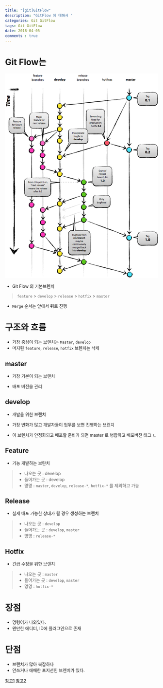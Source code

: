 ```yaml
---
title: "[git]GitFlow"
description: "GitFlow 에 대해서 "
categories: Git GitFlow
tags: Git GitFlow
date: 2018-04-05
comments : true
---
```


# Git Flow는 

![gitFlow 이미지](/assets/images/[git]GitFlow/gitFlow.png)

* Git Flow 의 기본브렌치

> `feature` > `develop` > `release` > `hotfix` > `master`

* `Merge` 순서는 앞에서 뒤로 진행

# 구조와 흐름

* 가장 중심이 되는 브렌치는 `Master`, `develop`
* 머지된 `feature`, `release`, `hotfix` 브렌치는 삭제

## master

* 가장 기본이 되는 브랜치 

* 배포 버전을 관리

## develop

* 개발을 위한 브랜치

* 가장 변화가 많고 개발자들이 업무를 보면 진행하는 브랜치

* 이 브렌치가 안정화되고 배포할 준비가 되면 master 로 병합하고 배포버전 태그 ㄴ

## Feature 

* 기능 개발하는 브랸치 

> * 나오는 곳 : develop
> * 들어가는 곳 : develop
> * 명명 : `master`, `develop`, `release-*`, `hotfix-*` 를 제외하고 가능

## Release 

* 실제 배포 가능한 상태가 될 경우 생성하는 브랜치 

> * 나오는 곳 : `develop`
> * 들어가는 곳 : `develop`, `master`
> * 명명 : `release-*`

## Hotfix

* 긴급 수정을 위한 브랜치

> * 나오는 곳 : `master`
> * 들어가는 곳 : `develop`, `master`
> * 명명 : `hotfix-*`


# 장점

 * 명령어가 나와있다.
 * 왠만한 에디터, ID에 플러그인으로 존재
 
# 단점

 * 브랜치가 많아 복잡하다
 * 안쓰거나 애매한 포지션인 브렌치가 있다.

[참고1](https://ujuc.github.io/2015/12/16/git-flow-github-flow-gitlab-flow/)
[참고2](https://gist.github.com/ihoneymon/a28138ee5309c73e94f9)